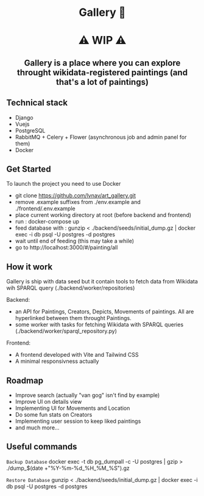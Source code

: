 <h1 align="center">
 Gallery 🎨
</h1> 

<h1 align="center">
⚠️ WIP ⚠️
</h1>

<h2 align="center">
Gallery is a place where you can explore throught wikidata-registered paintings (and that's a lot of paintings)
</h2>

## Technical stack
- Django
- Vuejs
- PostgreSQL
- RabbitMQ + Celery + Flower (asynchronous job and admin panel for them)
- Docker

## Get Started
To launch the project you need to use Docker
- git clone https://github.com/lvnav/art_gallery.git
- remove .example suffixes from ./env.example and ./frontend/.env.example
- place current working directory at root (before backend and frontend)
- run : docker-compose up
- feed database with : gunzip < ./backend/seeds/initial_dump.gz | docker exec -i db psql -U postgres -d postgres
- wait until end of feeding (this may take a while)
- go to http://localhost:3000/#/painting/all

## How it work
Gallery is ship with data seed but it contain tools to fetch data from Wikidata wih SPARQL query (./backend/worker/repositories)

Backend: 
- an API for Paintings, Creators, Depicts, Movements of paintings. All are hyperlinked between them throught Paintings.
- some worker with tasks for fetching Wikidata with SPARQL queries (./backend/worker/sparql_repository.py)

Frontend:
- A frontend developed with Vite and Tailwind CSS
- A minimal responsivness actually

## Roadmap
- Improve search (actually "van gog" isn't find by example)
- Improve UI on details view
- Implementing UI for Movements and Location
- Do some fun stats on Creators
- Implementing user session to keep liked paintings
- and much more...

## Useful commands
```Backup Database```
  docker exec -t db pg_dumpall -c -U postgres | gzip > ./dump_$(date +"%Y-%m-%d_%H_%M_%S").gz

```Restore Database```
  gunzip < ./backend/seeds/initial_dump.gz | docker exec -i db psql -U postgres -d postgres
